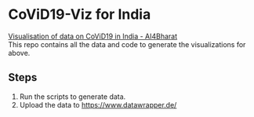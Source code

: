 # CoViD19-Viz for India

[Visualisation of data on CoViD19 in India - AI4Bharat](http://covid19.ai4bharat.org/)  
This repo contains all the data and code to generate the visualizations for above.

## Steps
1. Run the scripts to generate data.
2. Upload the data to https://www.datawrapper.de/
